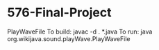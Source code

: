 # 576-Final-Project

PlayWaveFile
To build: javac -d . *.java
To run: java org.wikijava.sound.playWave.PlayWaveFile
